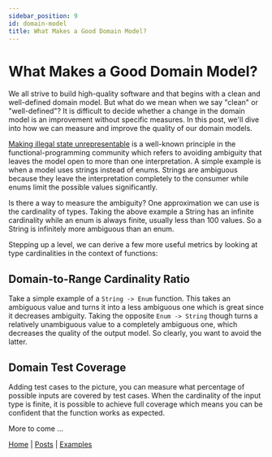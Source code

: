 ```yaml
---
sidebar_position: 9
id: domain-model
title: What Makes a Good Domain Model?
---
```


# What Makes a Good Domain Model?

We all strive to build high-quality software and that begins with a clean and well-defined
domain model. But what do we mean when we say "clean" or "well-defined"?
It is difficult to decide whether a change in the domain model is an improvement without specific measures.
In this post, we'll dive into how we can measure and improve the quality of our domain models.

[Making illegal state unrepresentable](https://fsharpforfunandprofit.com/posts/designing-with-types-making-illegal-states-unrepresentable/)
is a well-known principle in the functional-programming community which refers to avoiding
ambiguity that leaves the model open to more than one interpretation. A simple example is
when a model uses strings instead of enums. Strings are ambiguous because they leave the
interpretation completely to the consumer while enums limit the possible values significantly.

Is there a way to measure the ambiguity? One approximation we can use is the cardinality of types.
Taking the above example a String has an infinite cardinality while an enum is always finite,
usually less than 100 values. So a String is infinitely more ambiguous than an enum.

Stepping up a level, we can derive a few more useful metrics by looking at type cardinalities
in the context of functions:

## Domain-to-Range Cardinality Ratio

Take a simple example of a `String -> Enum` function. This takes an ambiguous value and turns it
into a less ambiguous one which is great since it decreases ambiguity. Taking the opposite
`Enum -> String` though turns a relatively unambiguous value to a completely ambiguous one, which
decreases the quality of the output model. So clearly, you want to avoid the latter.

## Domain Test Coverage

Adding test cases to the picture, you can measure what percentage of possible inputs are covered
by test cases. When the cardinality of the input type is finite, it is possible to achieve full
coverage which means you can be confident that the function works as expected.

More to come ...

[Home](/index) | [Posts](posts) | [Examples](https://github.com/finos/morphir-examples/)
